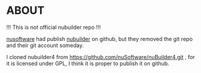 # ABOUT

!!! This is not official nubuilder repo !!!

[nusoftware](https://www.nusoftware.com/) had publish [nubuilder](https://www.nubuilder.com/) on github, but they removed the git repo and their git account someday. 

I cloned nubuilder4 from https://github.com/nuSoftware/nuBuilder4.git , for it is licensed under GPL, I think it is proper to publish it on github.
